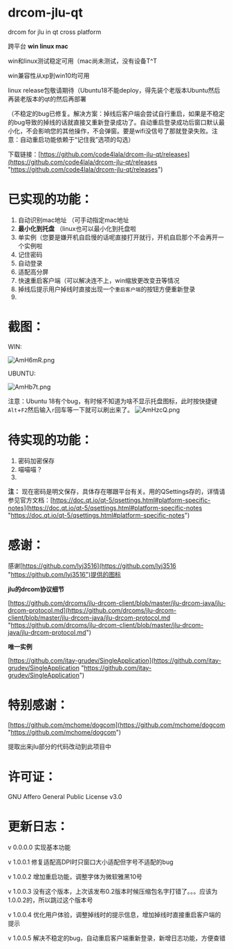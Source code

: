 # drcom-jlu-qt
drcom for jlu in qt cross platform

跨平台 **win linux mac**

win和linux测试稳定可用（mac尚未测试，没有设备T^T

win兼容性从xp到win10均可用

linux release包敬请期待（Ubuntu18不能deploy，得先装个老版本Ubuntu然后再装老版本的qt的然后再部署

（不稳定的bug已修复。解决方案：掉线后客户端会尝试自行重启，如果是不稳定的bug导致的掉线的话就直接又重新登录成功了。自动重启登录成功后窗口默认最小化，不会影响您的其他操作，不会弹窗。要是wifi没信号了那就登录失败。注意：自动重启功能依赖于“记住我”选项的勾选）

下载链接：[https://github.com/code4lala/drcom-jlu-qt/releases](https://github.com/code4lala/drcom-jlu-qt/releases "https://github.com/code4lala/drcom-jlu-qt/releases")

# 已实现的功能： #

1. 自动识别mac地址 （可手动指定mac地址
2. **最小化到托盘** （linux也可以最小化到托盘啦
3. 单实例（您要是嫌开机自启慢的话呢直接打开就行，开机自启那个不会再开一个实例啦
4. 记住密码
5. 自动登录
6. 适配高分屏
7. 快速重启客户端（可以解决连不上，win缩放更改变丑等情况
8. 掉线后提示用户掉线时直接出现一个`重启客户端`的按钮方便重新登录
9. 

# 截图： #
WIN:

![AmH6mR.png](https://s2.ax1x.com/2019/03/18/AmH6mR.png)

UBUNTU:

![AmHb7t.png](https://s2.ax1x.com/2019/03/18/AmHb7t.png)

注意：Ubuntu 18有个bug，有时候不知道为啥不显示托盘图标，此时按快捷键`Alt`+`F2`然后输入`r`回车等一下就可以刷出来了。
![AmHzcQ.png](https://s2.ax1x.com/2019/03/18/AmHzcQ.png)

# 待实现的功能： #

1. 密码加密保存
2. 喵喵喵？
3. 

**注：**
现在密码是明文保存，具体存在哪跟平台有关。用的QSettings存的，详情请参见官方文档：[https://doc.qt.io/qt-5/qsettings.html#platform-specific-notes](https://doc.qt.io/qt-5/qsettings.html#platform-specific-notes "https://doc.qt.io/qt-5/qsettings.html#platform-specific-notes")

# 感谢： #

感谢[https://github.com/lyj3516](https://github.com/lyj3516 "https://github.com/lyj3516")提供的图标

**jlu的drcom协议细节**

[https://github.com/drcoms/jlu-drcom-client/blob/master/jlu-drcom-java/jlu-drcom-protocol.md](https://github.com/drcoms/jlu-drcom-client/blob/master/jlu-drcom-java/jlu-drcom-protocol.md "https://github.com/drcoms/jlu-drcom-client/blob/master/jlu-drcom-java/jlu-drcom-protocol.md")

**唯一实例**

[https://github.com/itay-grudev/SingleApplication](https://github.com/itay-grudev/SingleApplication "https://github.com/itay-grudev/SingleApplication")

# 特别感谢： #

[https://github.com/mchome/dogcom](https://github.com/mchome/dogcom "https://github.com/mchome/dogcom")

提取出来jlu部分的代码改动到此项目中

# 许可证： #

GNU Affero General Public License v3.0

# 更新日志： #

v 0.0.0.0 实现基本功能

v 1.0.0.1 修复适配高DPI时只窗口大小适配但字号不适配的bug

v 1.0.0.2 增加重启功能，调整字体为微软雅黑10号

v 1.0.0.3 没有这个版本，上次该发布0.2版本时候压缩包名字打错了。。。应该为1.0.0.2的，所以跳过这个版本号

v 1.0.0.4 优化用户体验，调整掉线时的提示信息，增加掉线时直接重启客户端的提示

v 1.0.0.5 解决不稳定的bug，自动重启客户端重新登录，新增日志功能，方便查错

